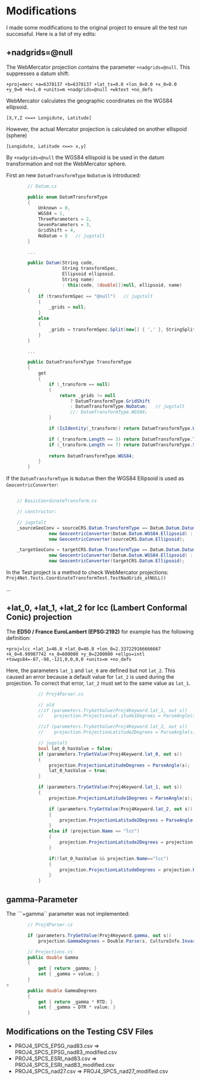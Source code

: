 # Modifications

I made some modifications to the original project to ensure all the test run successful.
Here is a list of my edits:

## +nadgrids=@null

The WebMercator projection contains the parameter ``+nadgrids=@null``. This suppresses a datum shift:

``+proj=merc +a=6378137 +b=6378137 +lat_ts=0.0 +lon_0=0.0 +x_0=0.0 +y_0=0 +k=1.0 +units=m +nadgrids=@null +wktext +no_defs``

WebMercator calculates the geographic coordinates on the WGS84 ellipsoid.

``[X,Y,Z <==> Longidute, Latitude]``

However, the actual Mercator projection is calculated on another ellispoid (sphere)

``[Longidute, Latitude <==> x,y]``

By ``+nadgrids=@null`` the WGS84 ellispoid is be used in the datum transformation and not the WebMercator sphere.

First an new ``DatumTransformType`` ``NoDatum`` is introduced:

```csharp
        // Datum.cs

        public enum DatumTransformType
        {
            Unknown = 0,
            WGS84 = 1,
            ThreeParameters = 2,
            SevenParameters = 3,
            GridShift = 4,
            NoDatum = 5   // jugstalt
        }

        ...

        public Datum(String code,
                     String transformSpec,
                     Ellipsoid ellipsoid,
                     String name)
                     : this(code, (double[])null, ellipsoid, name)
        {
            if (transformSpec == "@null")   // jugstalt
            {
                _grids = null;
            }
            else
            {
                _grids = transformSpec.Split(new[] { ',' }, StringSplitOptions.RemoveEmptyEntries);
            }
        }

        ...

        public DatumTransformType TransformType
        {
            get
            {
                if (_transform == null)
                {
                    return _grids != null
                        ? DatumTransformType.GridShift
                        : DatumTransformType.NoDatum;   // jugstalt
                        //: DatumTransformType.WGS84;
                }

                if (IsIdentity(_transform)) return DatumTransformType.WGS84;

                if (_transform.Length == 3) return DatumTransformType.ThreeParameters;
                if (_transform.Length == 7) return DatumTransformType.SevenParameters;
                
                return DatumTransformType.WGS84;
            }
        }
```

If the ``DatumTransformType`` is ``NoDatum`` then the WGS84 Ellipsoid is used as ``GeocentricConverter``:

```csharp

    // BasicCoordinateTransform.cs

    // constructor:

    // jugstalt
    _sourceGeoConv = sourceCRS.Datum.TransformType == Datum.Datum.DatumTransformType.NoDatum ?
                new GeocentricConverter(Datum.Datum.WGS84.Ellipsoid) :
                new GeocentricConverter(sourceCRS.Datum.Ellipsoid);

    _targetGeoConv = targetCRS.Datum.TransformType == Datum.Datum.DatumTransformType.NoDatum ?
                new GeocentricConverter(Datum.Datum.WGS84.Ellipsoid) :
                new GeocentricConverter(targetCRS.Datum.Ellipsoid);
```

In the Test project is a method to check WebMercator projections: ``Proj4Net.Tests.CoordinateTransformTest.TestNadGrids_atNULL()``

...

## +lat_0, +lat_1, +lat_2 for lcc (Lambert Conformal Conic) projection

The **ED50 / France EuroLambert (EPSG:2192)** for example has the following definition:

``+proj=lcc +lat_1=46.8 +lat_0=46.8 +lon_0=2.337229166666667 +k_0=0.99987742 +x_0=600000 +y_0=2200000 +ellps=intl +towgs84=-87,-98,-121,0,0,0,0 +units=m +no_defs`` 

Here, the parameters ``lat_1`` and ``lat_0`` are defined but not ``lat_2``. This caused an error because a default value 
for ``lat_2`` is used during the projection. To correct that error, ``lat_2`` must set to the same value as ``lat_1``.

```csharp
            // Proj4Parser.cs

            // old 
            //if (parameters.TryGetValue(Proj4Keyword.lat_1, out s))
            //    projection.ProjectionLat.itude1Degrees = ParseAngle(s);

            //if (parameters.TryGetValue(Proj4Keyword.lat_2, out s))
            //    projection.ProjectionLatitude2Degrees = ParseAngle(s);

            // jugstalt
            bool lat_0_hasValue = false;
            if (parameters.TryGetValue(Proj4Keyword.lat_0, out s))
            {
                projection.ProjectionLatitudeDegrees = ParseAngle(s);
                lat_0_hasValue = true;
            }

            if (parameters.TryGetValue(Proj4Keyword.lat_1, out s))
            {
                projection.ProjectionLatitude1Degrees = ParseAngle(s);

                if (parameters.TryGetValue(Proj4Keyword.lat_2, out s))
                {
                    projection.ProjectionLatitude2Degrees = ParseAngle(s);
                }
                else if (projection.Name == "lcc")
                {
                    projection.ProjectionLatitude2Degrees = projection.ProjectionLatitude1Degrees;
                }

                if(!lat_0_hasValue && projection.Name=="lcc")
                {
                    projection.ProjectionLatitudeDegrees = projection.ProjectionLatitude1Degrees;
                }
            }

```

## gamma-Parameter

The ```+gamma`` parameter was not implemented:

```csharp
        // Proj4Parser.cs

        if (parameters.TryGetValue(Proj4Keyword.gamma, out s))
            projection.GammaDegrees = Double.Parse(s, CultureInfo.InvariantCulture);

        // Projections.cs
        public double Gamma
        {
            get { return _gamma; }
            set { _gamma = value; }
        }
>
        public double GammaDegrees
        {
            get { return _gamma * RTD; }
            set { _gamma = DTR * value; }
        }    

```

## Modifications on the Testing CSV Files

* PROJ4_SPCS_EPSG_nad83.csv => PROJ4_SPCS_EPSG_nad83_modified.csv
* PROJ4_SPCS_ESRI_nad83.csv => PROJ4_SPCS_ESRI_nad83_modified.csv  
* PROJ4_SPCS_nad27.csv => PROJ4_SPCS_nad27_modified.csv 


